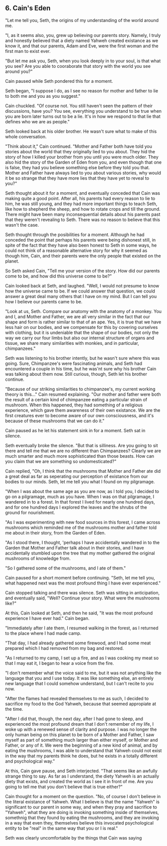 ## 6. Cain's Eden

"Let me tell you, Seth, the origins of my understanding of the world around me.

"I, as it seems also, you, grew up believing our parents story. Namely, I truly
and honestly believed that a diety named Yahweh created existance as we know
it, and that our parents, Adam and Eve, were the first woman and the first man
to exist ever.

"But let me ask you, Seth, when you look deeply in to your soul, is that what
you see? Are you able to cooraborate that story with the world you see around
you?"

Cain paused while Seth pondered this for a moment.

Seth began, "I suppose I do, as I see no reason for mother and father to lie to
both me and you as you suggest."

Cain chuckled. "Of course not. You still haven't seen the pattern of their
discussions, have you? You see, everything you understand to be true when you
are born later turns out to be a lie. It's in how we respond to that lie that
defines who we are as people."

Seth looked back at his older brother. He wasn't sure what to make of this
whole conversation.

"Think about it," Cain continued. "Mother and Father both have told you stories
about the world that they originally lied to you about. They hid the story of
how I killed your brother from you until you were much older. They also hid the
story of the Garden of Eden from you, and even though that one is false, they
had you believe something else before they told you that. Mother and Father
have always lied to you about various stories, why would it be so strange that
they have more lies that they have yet to reveal to you?"

Seth thought about it for a moment, and eventually conceded that Cain was
making quite a good point. After all, his parents had every reason to lie to
him, he was still young, and they had more important things to teach Seth, like
how to shepherd the sheep, and how to rotate crops and till the ground. There
might have been many inconsequential details about his parents past that they
weren't revealing to Seth. There was no reason to believe that this wasn't the
case.

Seth thought through the posibilities for a moment. Although he had conceded
the point that perhaps his parents were being dishonest still, in spite of the
fact that they have also been honest to Seth in some ways, he could not think
of a reasonable alternative story for why it seemed as though him, Cain, and
their parents were the only people that existed on the planet.

So Seth asked Cain, "Tell me your version of the story. How did our parents
come to be, and how did this universe come to be?"

Cain looked back at Seth, and laughed. "Well, I would not presume to know how
the universe came to be. If we could answer that question, we could answer a
great deal many others that I have on my mind. But I can tell you how I believe
our parents came to be.

"Look at us, Seth. Compare our anatomy with the anatomy of a monkey. You and I,
and Mother and Father, we are all very similar in the fact that our shape and
form is rather similar to that of an ape. Yes, it is true that we have less
hair on our bodies, and we compensate for this by covering ourselves with
clothing, but it is undeniable that the shape of our bodies, not only the way
we carry our four limbs but also our internal structure of organs and tissue,
we share many similarities with monkies, and in particular, chimpanzees."

Seth was listening to his brother intently, but he wasn't sure where this was
going. Sure, Chimpanzee's were fascinating animals, and Seth had encountered a
couple in his time, but he was'nt sure why his brother Cain was talking about
them now. Still curious, though, Seth let his brother continue.

"Because of our striking similarities to chimpanzee's, my current working
theory is this..." Cain resumed explaining. "Our mother and father were both
the result of a certain kind of chimpanzee eating a particular strain of
mushroom. When this happened, they had something of a religious experience,
which gave them awareness of their own existance. We are the first creatures
ever to become aware of our own consciousness, and it's because of these
mushrooms that we can do it."

Cain paused as he let his statement sink in for a moment. Seth sat in silence.

Seth eventually broke the silence. "But that is silliness. Are you going to sit
there and tell me that we are no different than Chimpanzees? Clearly we are
much smarter and much more sophisticated than those beasts. How can you claim
that we are something so undomesticated?"

Cain replied, "Oh, I think that the mushrooms that Mother and Father ate did a
great deal as far as seperating our perception of existance from our bodies to
our minds. Seth, let me tell you what I found on my pilgramage.

"When I was about the same age as you are now, as I told you, I decided to go
on a pilgramage, much as you have. When I was on that pilgramage, I wandered in
to a forest. In that forest I lived for nearly one hundred days, and for one
hundred days I explored the leaves and the shrubs of the ground for
nourishment.

"As I was experimenting with new food sources in this forest, I came across
mushrooms which reminded me of the mushrooms mother and father told me about in
their story, from the Garden of Eden.

"As I stood there, I thought, 'perhaps I have accidentally wandered in to the
Garden that Mother and Father talk about in their stories, and I have
accidentally stumbled upon the tree that my mother gathered the original
mushrooms of knowledge from.

"So I gathered some of the mushrooms, and I ate of them."

Cain paused for a short moment before continuing. "Seth, let me tell you, what
happened next was the most profound thing I have ever experienced."

Cain stopped talking and there was silence. Seth was sitting in anticipation,
and eventually said, "Well? Continue your story. What were the mushrooms like?"

At this, Cain looked at Seth, and then he said, "It was the most profound
experience I have ever had." Cain began.

"Immediately after I ate them, I resumed walking in the forest, as I returned
to the place where I had made camp.

"That day, I had already gathered some firewood, and I had some meat prepared
which I had removed from my bag and restored.

"As I returned to my camp, I set up a fire, and as I was cooking my meat so
that I may eat it, I began to hear a voice from the fire.

"I don't remember what the voice said to me, but it was not anything like the
language that you and I use today. It was like something else, an entirely new
language that I could somehow understand, but I can't recite to you now.

"After the flames had revealed themselves to me as such, I decided to sacrifice
my food to the God Yahweh, because that seemed appropiate at the time.

"After I did that, though, the next day, after I had gone to sleep, and
experienced the most profound dream that I don't remember of my life, I woke up
with a renewed sense of clarity and purpose. I was no longer the only human
being on this planet to be born of a Mother and Father, I saw myself as part of
something much larger than either myself, or Mother and Father, or any of it.
We were the beginning of a new kind of animal, and by eating the mushrooms, I
was able to understand that Yahweh could not exist in the way that my parents
think he does, but he exists in a totally different and psychological way."

At this, Cain gave pause, and Seth interjected. "That seems like an awfully
strange thing to say. As far as I understand, the diety Yahweh is an actually
diety that exists, and created the world as I see it in front of me. Are you
going to tell me that you don't believe that is true either?"

Cain thought for a moment on the question. "No, of course I don't believe in
the literal existance of Yahweh. What I believe is that the name "Yahweh" is
significant to our parent in some way, and when they pray and sacrifice to
"Yahweh", what they are doing is invoking something inside of themselves,
somethnig that they found by eating the mushrooms, and they are invoking in a
way that even they, themselves believe this invocated psychological entity to
be "real" in the same way that you or I is real."

Seth was clearly uncomfortable by the things that Cain was saying


